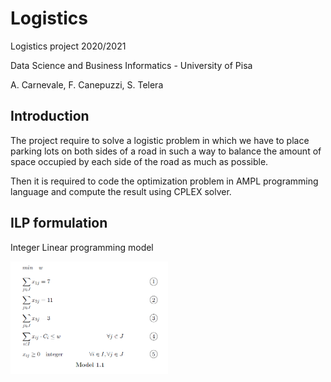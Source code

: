 # Logistics
 Logistics project 2020/2021 


Data Science and Business Informatics - University of Pisa

A. Carnevale, F. Canepuzzi, S. Telera

## Introduction
The project require to solve a logistic problem in which we have to place parking lots on both sides of a road in such a way to balance the amount of space occupied by each side of the road as much as possible. 

Then it is required to code the optimization problem in AMPL programming language and compute the result using CPLEX solver.

## ILP formulation
Integer Linear programming model


<img
  src="/Images/image_readme.png"
  width=50%>

